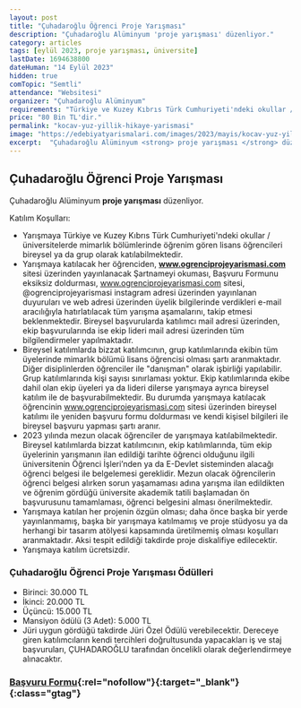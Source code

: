 ```yaml
---
layout: post
title: "Çuhadaroğlu Öğrenci Proje Yarışması"
description: "Çuhadaroğlu Alüminyum 'proje yarışması' düzenliyor."
category: articles
tags: [eylül 2023, proje yarışması, üniversite]
lastDate: 1694638800
dateHuman: "14 Eylül 2023"
hidden: true
comTopic: "Semtli"
attendance: "Websitesi"
organizer: "Çuhadaroğlu Alüminyum"
requirements: "Türkiye ve Kuzey Kıbrıs Türk Cumhuriyeti'ndeki okullar / üniversitelerde mimarlık bölümlerinde öğrenim gören lisans öğrencileri bireysel ya da grup olarak katılabilir."
price: "80 Bin TL'dir."
permalink: "kocav-yuz-yillik-hikaye-yarismasi"
image: "https://edebiyatyarismalari.com/images/2023/mayis/kocav-yuz-yillik-hikaye-yarismasi.jpg"
excerpt:  "Çuhadaroğlu Alüminyum <strong> proje yarışması </strong> düzenliyor."
---
```


## Çuhadaroğlu Öğrenci Proje Yarışması
Çuhadaroğlu Alüminyum **proje yarışması** düzenliyor.  

Katılım Koşulları:
- Yarışmaya Türkiye ve Kuzey Kıbrıs Türk Cumhuriyeti'ndeki okullar / üniversitelerde mimarlık bölümlerinde öğrenim gören lisans öğrencileri bireysel ya da grup olarak katılabilmektedir.
- Yarışmaya katılacak her öğrenciden, **www.ogrenciprojeyarismasi.com** sitesi üzerinden yayınlanacak Şartnameyi okuması, Başvuru Formunu eksiksiz doldurması, www.ogrenciprojeyarismasi.com sitesi, @ogrenciprojeyarismasi instagram adresi üzerinden yayınlanan duyuruları ve web adresi üzerinden üyelik bilgilerinde verdikleri e-mail aracılığıyla hatırlatılacak tüm yarışma aşamalarını, takip etmesi beklenmektedir. Bireysel başvurularda katılımcı mail adresi üzerinden, ekip başvurularında ise ekip lideri mail adresi üzerinden tüm bilgilendirmeler yapılmaktadır.
- Bireysel katılımlarda bizzat katılımcının, grup katılımlarında ekibin tüm üyelerinde mimarlık bölümü lisans öğrencisi olması şartı aranmaktadır. Diğer disiplinlerden öğrenciler ile "danışman" olarak işbirliği yapılabilir. Grup katılımlarında kişi sayısı sınırlaması yoktur. Ekip katılımlarında ekibe dahil olan ekip üyeleri ya da lideri dilerse yarışmaya ayrıca bireysel katılım ile de başvurabilmektedir. Bu durumda yarışmaya katılacak öğrencinin www.ogrenciprojeyarismasi.com sitesi üzerinden bireysel katılımı ile yeniden başvuru formu doldurması ve kendi kişisel bilgileri ile bireysel başvuru yapması şartı aranır.
- 2023 yılında mezun olacak öğrenciler de yarışmaya katılabilmektedir. Bireysel katılımlarda bizzat katılımcının, ekip katılımlarında, tüm ekip üyelerinin yarışmanın ilan edildiği tarihte öğrenci olduğunu ilgili üniversitenin Öğrenci İşleri’nden ya da E-Devlet sisteminden alacağı öğrenci belgesi ile belgelemesi gereklidir. Mezun olacak
öğrencilerin öğrenci belgesi alırken sorun yaşamaması adına yarışma ilan edildikten ve öğrenim gördüğü üniversite akademik tatili başlamadan ön başvurusunu tamamlaması, öğrenci belgesini alması önerilmektedir.
- Yarışmaya katılan her projenin özgün olması; daha önce başka bir yerde yayınlanmamış, başka bir yarışmaya katılmamış ve proje stüdyosu ya da herhangi bir tasarım atölyesi kapsamında üretilmemiş olması koşulları aranmaktadır. Aksi tespit edildiği takdirde proje diskalifiye edilecektir.
- Yarışmaya katılım ücretsizdir. 


### Çuhadaroğlu Öğrenci Proje Yarışması Ödülleri
- Birinci: 30.000 TL
- İkinci: 20.000 TL
- Üçüncü: 15.000 TL
- Mansiyon ödülü (3 Adet): 5.000 TL
- Jüri uygun gördüğü takdirde Jüri Özel Ödülü verebilecektir. Dereceye giren katılımcıların kendi tercihleri doğrultusunda yapacakları iş ve staj başvuruları, ÇUHADAROĞLU tarafından öncelikli olarak değerlendirmeye alınacaktır. 


### [Başvuru Formu](https://www.ogrenciprojeyarismasi.com/panel/uyelik/?ref=edebiyatyarismalari.com){:rel="nofollow"}{:target="_blank"}{:class="gtag"}